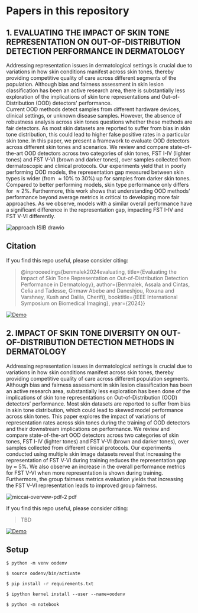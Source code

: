 # Papers in this repository

## 1. EVALUATING THE IMPACT OF SKIN TONE REPRESENTATION ON OUT-OF-DISTRIBUTION DETECTION PERFORMANCE IN DERMATOLOGY

Addressing representation issues in dermatological settings is crucial due to variations in how skin conditions manifest across skin tones, thereby providing competitive quality of care across different segments of the population. Although bias and fairness assessment in skin lesion classification has been an active research area, there is substantially less exploration of the implications of skin tone representations and Out-of-Distribution (OOD) detectors' performance.  
Current OOD methods detect samples from different hardware devices, clinical settings, or unknown disease samples. However, the absence of robustness analysis across skin tones questions whether these methods are fair detectors. 
As most skin datasets are reported to suffer from bias in skin tone distribution, this could lead to higher false positive rates in a particular skin tone.  In this paper, we present a framework to evaluate OOD detectors across different skin tones and scenarios.
We review and compare state-of-the-art OOD detectors across two categories of skin tones, FST I-IV (lighter tones) and FST V-VI (brown and darker tones), over samples collected from dermatoscopic and clinical protocols. 
Our experiments yield that in poorly performing OOD models, the representation gap measured between skin types is wider (from $\approx 10\%$ to $30\%$) up for samples from darker skin tones. Compared to better performing models, skin type performance only differs for $\approx 2\%$. Furthermore, this work shows that understanding  OOD methods' performance beyond average metrics is critical to developing more fair approaches. As we observe, models with a similar overall performance have a significant difference in the representation gap, impacting FST I-IV and FST V-VI differently.

![approach ISIB drawio](https://github.com/assalaabnk/OOD-in-Dermatology/assets/61749380/30ca973e-c55d-40c0-b57a-c5d0906a8c0d)


## Citation

If you find this repo useful, please consider citing:

> @inproceedings{benmalek2024evaluating,
  title={Evaluating the Impact of Skin Tone Representation on Out-of-Distribution Detection Performance in Dermatology},
  author={Benmalek, Assala and Cintas, Celia and Tadesse, Girmaw Abebe and Daneshjou, Roxana and Varshney, Kush and Dalila, Cherifi},
  booktitle={IEEE International Symposium on Biomedical Imaging},
  year={2024}}

[![Demo](https://img.shields.io/badge/Demo-Green?style=for-the-badge&logo=appveyor)](https://github.com/assalaabnk/OOD-in-Dermatology)

## 2. IMPACT OF SKIN TONE DIVERSITY ON OUT-OF-DISTRIBUTION DETECTION METHODS IN DERMATOLOGY

Addressing representation issues in dermatological settings is crucial due to variations in how skin conditions manifest across skin
tones, thereby providing competitive quality of care across different population segments. Although bias and fairness assessment in skin lesion classification has been an active research area, substantially less exploration has been done of the implications of skin tone representations on Out-of-Distribution (OOD) detectors’ performance. Most skin datasets are reported to suffer from bias in skin tone distribution, which could lead to skewed model performance across skin tones. This paper explores the impact of variations of representation rates across skin tones during the training of OOD detectors and their downstream implications on performance. We review and compare state-of-the-art OOD detectors across two categories of skin tones, FST I-IV (lighter tones) and FST V-VI (brown and darker tones), over samples collected from different clinical protocols. Our experiments conducted using multiple skin image datasets reveal that increasing the representation of FST V-VI during training reduces the representation gap by ≈ 5%. We also observe an increase in the overall performance metrics for FST V-VI when more representation is shown during training. Furthermore, the group fairness metrics evaluation yields that increasing the FST V-VI representation leads to improved group fairness.


![miccai-overvew-pdf-2 pdf](https://github.com/user-attachments/assets/5c9a9dd1-c205-46a7-b581-12f71e7f631d)

If you find this repo useful, please consider citing:

> TBD


[![Demo](https://img.shields.io/badge/Demo-Green?style=for-the-badge&logo=appveyor)]([https://github.com/assalaabnk/OOD-in-Dermatology](https://github.com/assalaabnk/OOD-in-Dermatology/tree/OOD-detection-with-proportions))


## Setup 

`$ python -m venv oodenv`

`$ source oodenv/bin/activate`

`$ pip install -r requirements.txt`

`$ ipython kernel install --user --name=oodenv`

`$ python -m notebook`
